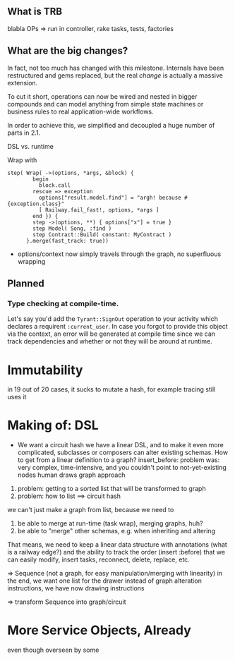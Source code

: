 ## What is TRB

blabla OPs => run in controller, rake tasks, tests, factories


## What are the big changes?

In fact, not too much has changed with this milestone. Internals have been restructured and gems replaced, but the real _change_ is actually a massive extension.

To cut it short, operations can now be wired and nested in bigger compounds and can model anything from simple state machines or business rules to real application-wide workflows.

In order to achieve this, we simplified and decoupled a huge number of parts in 2.1.

DSL vs. runtime

Wrap with
```
step( Wrap( ->(options, *args, &block) {
        begin
          block.call
        rescue => exception
          options["result.model.find"] = "argh! because #{exception.class}"
          [ Railway.fail_fast!, options, *args ]
        end }) {
        step ->(options, **) { options["x"] = true }
        step Model( Song, :find )
        step Contract::Build( constant: MyContract )
      }.merge(fast_track: true))
```



* options/context now simply travels through the graph, no superfluous wrapping

## Planned

### Type checking at compile-time.

Let's say you'd add the `Tyrant::SignOut` operation to your activity which declares a requirent `:current_user`. In case you forgot to provide this object via the context, an error will be generated at compile time since we can track dependencies and whether or not they will be around at runtime.


# Immutability

in 19 out of 20 cases, it sucks to mutate a hash, for example
tracing still uses it




# Making of: DSL

* We want a circuit hash
we have a linear DSL, and to make it even more complicated, subclasses or composers can alter existing schemas.
How to get from a linear definition to a graph?
  insert_before: problem was: very complex, time-intensive, and you couldn't point to not-yet-existing nodes
  human draws graph approach

1. problem:
  getting to a sorted list that will be transformed to graph
2. problem:
  how to list ==> circuit hash

we can't just make a graph from list, because we need to
  1. be able to merge at run-time (task wrap), merging graphs, huh?
  2. be able to "merge" other schemas, e.g. when inheriting and altering

That means, we need to keep a linear data structure with annotations (what is a railway edge?) and the ability to track the order (insert :before) that we can easily modify, insert tasks, reconnect, delete, replace, etc.


  => Sequence (not a graph, for easy manipulation/merging with linearity)
    in the end, we want one list for the drawer
      instead of graph alteration instructions, we have now drawing instructions

  => transform Sequence into graph/circuit



# More Service Objects, Already

even though overseen by some
